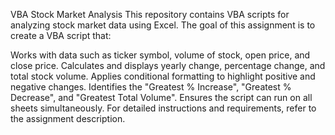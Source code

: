 VBA Stock Market Analysis
This repository contains VBA scripts for analyzing stock market data using Excel. The goal of this assignment is to create a VBA script that:

Works with data such as ticker symbol, volume of stock, open price, and close price.
Calculates and displays yearly change, percentage change, and total stock volume.
Applies conditional formatting to highlight positive and negative changes.
Identifies the "Greatest % Increase", "Greatest % Decrease", and "Greatest Total Volume".
Ensures the script can run on all sheets simultaneously.
For detailed instructions and requirements, refer to the assignment description.
